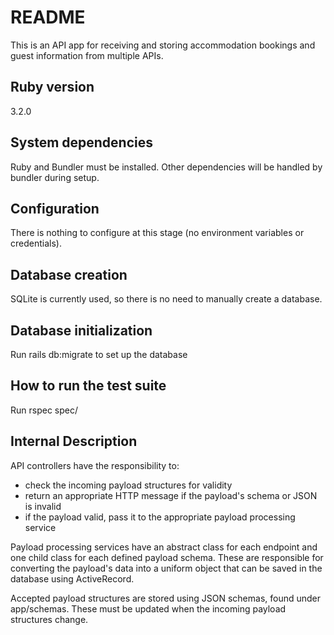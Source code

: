 # README

This is an API app for receiving and storing accommodation bookings and guest information from multiple APIs.

## Ruby version
3.2.0

## System dependencies
Ruby and Bundler must be installed. Other dependencies will be handled by bundler during setup.

## Configuration
There is nothing to configure at this stage (no environment variables or credentials).

## Database creation
SQLite is currently used, so there is no need to manually create a database.

## Database initialization
Run rails db:migrate to set up the database

## How to run the test suite
Run rspec spec/

## Internal Description

API controllers have the responsibility to:
- check the incoming payload structures for validity
- return an appropriate HTTP message if the payload's schema or JSON is invalid
- if the payload valid, pass it to the appropriate payload processing service

Payload processing services have an abstract class for each endpoint and one child class for each defined payload schema. These are responsible for converting the payload's data into a uniform object that can be saved in the database using ActiveRecord.

Accepted payload structures are stored using JSON schemas, found under app/schemas. These must be updated when the incoming payload structures change.
